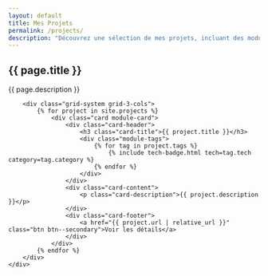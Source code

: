 ```yaml
---
layout: default
title: Mes Projets
permalink: /projects/
description: "Découvrez une sélection de mes projets, incluant des modules PrestaShop sur mesure, des frameworks internes et des solutions innovantes développées chez BusinessTech."
---
```


<section class="section">
    <div class="container">
        <div class="section-header">
            <h1>{{ page.title }}</h1>
            <p class="section-subtitle">{{ page.description }}</p>
        </div>

        <div class="grid-system grid-3-cols">
            {% for project in site.projects %}
                <div class="card module-card">
                    <div class="card-header">
                        <h3 class="card-title">{{ project.title }}</h3>
                        <div class="module-tags">
                            {% for tag in project.tags %}
                                {% include tech-badge.html tech=tag.tech category=tag.category %}
                            {% endfor %}
                        </div>
                    </div>
                    <div class="card-content">
                        <p class="card-description">{{ project.description }}</p>
                    </div>
                    <div class="card-footer">
                        <a href="{{ project.url | relative_url }}" class="btn btn--secondary">Voir les détails</a>
                    </div>
                </div>
            {% endfor %}
        </div>
    </div>
</section>